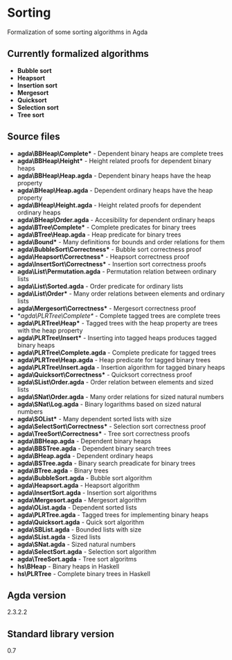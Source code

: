 # Sorting

Formalization of some sorting algorithms in Agda

## Currently formalized algorithms ##
- **Bubble sort**
- **Heapsort**
- **Insertion sort**
- **Mergesort**
- **Quicksort**
- **Selection sort**
- **Tree sort**

## Source files ##
- **agda\BBHeap\Complete\*** - Dependent binary heaps are complete trees
- **agda\BBHeap\Height\*** - Height related proofs for dependent binary heaps
- **agda\BBHeap\Heap.agda** - Dependent binary heaps have the heap property
- **agda\BHeap\Heap.agda** - Dependent ordinary heaps have the heap property
- **agda\BHeap\Height.agda** - Height related proofs for dependent ordinary heaps
- **agda\BHeap\Order.agda** - Accesibility for dependent ordinary heaps
- **agda\BTree\Complete\*** - Complete predicates for binary trees 
- **agda\BTree\Heap.agda** - Heap predicate for binary trees 
- **agda\Bound\*** - Many definitions for bounds and order relations for them
- **agda\BubbleSort\Correctness\*** - Bubble sort correctness proof
- **agda\Heapsort\Correctness\*** - Heapsort correctness proof
- **agda\InsertSort\Correctness\*** - Insertion sort correctness proofs
- **agda\List\Permutation.agda** - Permutation relation between ordinary lists
- **agda\List\Sorted.agda** - Order predicate for ordinary lists
- **agda\List\Order\*** - Many order relations between elements and ordinary lists
- **agda\Mergesort\Correctness\*** - Mergesort correctness proof
- **agda\PLRTree\Complete\** - Complete tagged trees are complete trees
- **agda\PLRTree\Heap\*** - Tagged trees with the heap property are trees with the heap property
- **agda\PLRTree\Insert\*** - Inserting into tagged heaps produces tagged binary heaps
- **agda\PLRTree\Complete.agda** - Complete predicate for tagged trees
- **agda\PLRTree\Heap.agda** - Heap predicate for tagged binary trees
- **agda\PLRTree\Insert.agda** - Insertion algorithm for tagged binary heaps
- **agda\Quicksort\Correctness\*** - Quicksort correctness proof
- **agda\SList\Order.agda** - Order relation between elements and sized lists
- **agda\SNat\Order.agda** - Many order relations for sized natural numbers
- **agda\SNat\Log.agda** - Binary logarithms based on sized natural numbers
- **agda\SOList\*** - Many dependent sorted lists with size
- **agda\SelectSort\Correctness\*** - Selection sort correctness proof
- **agda\TreeSort\Correctness\*** - Tree sort correctness proofs
- **agda\BBHeap.agda** - Dependent binary heaps
- **agda\BBSTree.agda** - Dependent binary search trees
- **agda\BHeap.agda** - Dependent ordinary heaps
- **agda\BSTree.agda** - Binary search preadicate for binary trees
- **agda\BTree.agda** - Binary trees
- **agda\BubbleSort.agda** - Bubble sort algorithm
- **agda\Heapsort.agda** - Heapsort algorithm
- **agda\InsertSort.agda** - Insertion sort algorithms
- **agda\Mergesort.agda** - Mergesort algorithm
- **agda\OList.agda** - Dependent sorted lists
- **agda\PLRTree.agda** - Tagged trees for implementing binary heaps
- **agda\Quicksort.agda** - Quick sort algorithm
- **agda\SBList.agda** - Bounded lists with size
- **agda\SList.agda** - Sized lists
- **agda\SNat.agda** - Sized natural numbers
- **agda\SelectSort.agda** - Selection sort algorithm
- **agda\TreeSort.agda** - Tree sort algoritms
- **hs\BHeap** - Binary heaps in Haskell
- **hs\PLRTree** - Complete binary trees in Haskell

## Agda version ##
2.3.2.2

## Standard library version ##
0.7
